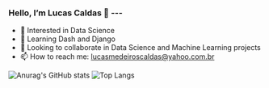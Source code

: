 ### Hello, I’m Lucas Caldas 👋 ---
- 👀 Interested in Data Science
- 📖 Learning Dash and Django
- 💞️ Looking to collaborate in Data Science and Machine Learning projects
- 📫 How to reach me: lucasmedeiroscaldas@yahoo.com.br

![Anurag's GitHub stats](https://github-readme-stats.vercel.app/api?username=lucastere10&hide=stars,prs,issues,contribs&theme=dracula)
![Top Langs](https://github-readme-stats.vercel.app/api/top-langs/?username=lucastere10&layout=compac&hide=jupyter%20notebook,html,portugol&theme=dracula)

